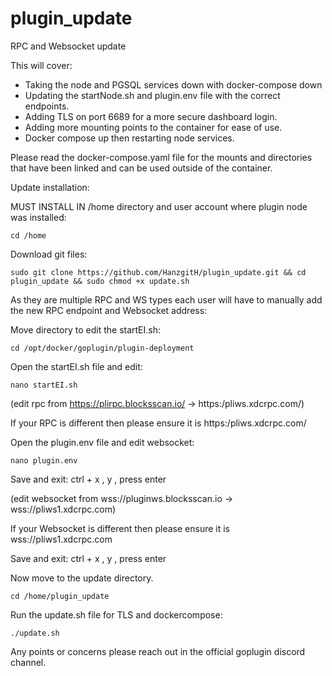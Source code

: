 # plugin_update

RPC and Websocket update

This will cover:
  - Taking the node and PGSQL services down with docker-compose down
  - Updating the startNode.sh and plugin.env file with the correct endpoints.
  - Adding TLS on port 6689 for a more secure dashboard login.
  - Adding more mounting points to the container for ease of use.
  - Docker compose up then restarting node services.
 
 Please read the docker-compose.yaml file for the mounts and directories that have been linked and can be used outside of the container.
 
 
 
 Update installation:
 
 MUST INSTALL IN /home directory and user account where plugin node was installed:
 
    cd /home
 
 Download git files:
 
    sudo git clone https://github.com/HanzgitH/plugin_update.git && cd plugin_update && sudo chmod +x update.sh
    
As they are multiple RPC and WS types each user will have to manually add the new RPC endpoint and Websocket address:

Move directory to edit the startEI.sh:

    cd /opt/docker/goplugin/plugin-deployment
    
Open the startEI.sh file and edit:

    nano startEI.sh
    
(edit rpc from https://plirpc.blocksscan.io/ → https:/pliws.xdcrpc.com/)
  
  If your RPC is different then please ensure it is https:/pliws.xdcrpc.com/
  
  
Open the plugin.env file and edit websocket:

    nano plugin.env
    
Save and exit:
  ctrl + x
  , y , 
press enter
    
(edit websocket from wss://pluginws.blocksscan.io → wss://pliws1.xdcrpc.com)

  If your Websocket is different then please ensure it is wss://pliws1.xdcrpc.com
   
Save and exit:
  ctrl + x
  , y ,
press enter

Now move to the update directory.

    cd /home/plugin_update
    
Run the update.sh file for TLS and dockercompose:

    ./update.sh

Any points or concerns please reach out in the official goplugin discord channel.

